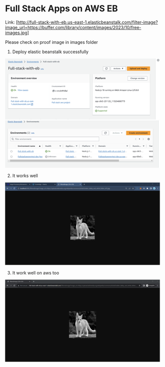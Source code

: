 # Full Stack Apps on AWS EB
Link: [http://full-stack-with-eb.us-east-1.elasticbeanstalk.com/filter-image?image_url=https://buffer.com/library/content/images/2023/10/free-images.jpg]

Please check on proof image in images folder

1. Deploy elastic beanstalk successfully
<img src="images/Elastic-success.png" />
<img src="images/Elastic-db.png" />

2. It works well
<img src="images/local-work.png" />

3. It work well on aws too
<img src="images/eb-work.png" />


